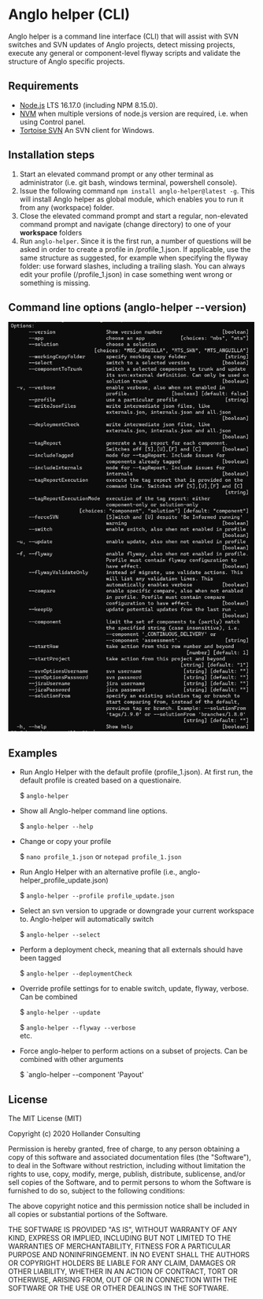 # Anglo helper (CLI)

Anglo helper is a command line interface (CLI) that will assist with SVN switches and SVN updates of Anglo projects, detect missing projects, execute any general or component-level flyway scripts and validate the structure of Anglo specific projects.

## Requirements

* [Node.js](https://nodejs.org/dist/v16.17.0/node-v16.17.0-x64.msi) LTS 16.17.0 (including NPM 8.15.0).
* [NVM](https://4geeks.com/how-to/nvm-install-windows) when multiple versions of node.js version are required, i.e. when using Control panel.
* [Tortoise SVN](https://tortoisesvn.net/downloads.html) An SVN client for Windows.

## Installation steps

1. Start an elevated command prompt or any other terminal as administrator (i.e. git bash, windows terminal, powershell console).
2. Issue the following command `npm install anglo-helper@latest -g`. This will install Anglo helper as global module, which enables you to run it from any (workspace) folder.
3. Close the elevated command prompt and start a regular, non-elevated command prompt and navigate (change directory) to one of your **workspace** folders
5. Run `anglo-helper`. Since it is the first run, a number of questions will be asked in order to create a profile in <workspace>/profile_1.json. If applicable, use the same structure as suggested, for example when specifying the flyway folder: use forward slashes, including a trailing slash. You can always edit your profile (<workspace>/profile_1.json) in case something went wrong or something is missing.

## Command line options (anglo-helper --version)

<img src="https://raw.githubusercontent.com/guidohollander/anglo-helper/master/doc/help.png" alt="help" width="500"/>

## Examples

* Run Anglo Helper with the default profile (profile_1.json). At first run, the default profile is created based on a questionaire.

    $ `anglo-helper`

* Show all Anglo-helper command line options.

    $ `anglo-helper --help`    
    
* Change or copy your profile
    
    $ `nano profile_1.json` or `notepad profile_1.json`

* Run Anglo Helper with an alternative profile (i.e., anglo-helper_profile_update.json)

    $ `anglo-helper --profile profile_update.json`

* Select an svn version to upgrade or downgrade your current workspace to. Anglo-helper will automatically switch

    $ `anglo-helper --select` 

* Perform a deployment check, meaning that all externals should have been tagged

    $ `anglo-helper --deploymentCheck`
    
* Override profile settings for to enable switch, update, flyway, verbose. Can be combined

    $ `anglo-helper --update`

    $ `anglo-helper --flyway --verbose`    
    etc.
    
* Force anglo-helper to perform actions on a subset of projects. Can be combined with other arguments

    $ `anglo-helper --component 'Payout'
    

    
## License

The MIT License (MIT)

Copyright (c) 2020 Hollander Consulting

Permission is hereby granted, free of charge, to any person obtaining a copy of this software and associated documentation files (the "Software"), to deal in the Software without restriction, including without limitation the rights to use, copy, modify, merge, publish, distribute, sublicense, and/or sell copies of the Software, and to permit persons to whom the Software is furnished to do so, subject to the following conditions:

The above copyright notice and this permission notice shall be included in all copies or substantial portions of the Software.

THE SOFTWARE IS PROVIDED "AS IS", WITHOUT WARRANTY OF ANY KIND, EXPRESS OR IMPLIED, INCLUDING BUT NOT LIMITED TO THE WARRANTIES OF MERCHANTABILITY, FITNESS FOR A PARTICULAR PURPOSE AND NONINFRINGEMENT. IN NO EVENT SHALL THE AUTHORS OR COPYRIGHT HOLDERS BE LIABLE FOR ANY CLAIM, DAMAGES OR OTHER LIABILITY, WHETHER IN AN ACTION OF CONTRACT, TORT OR OTHERWISE, ARISING FROM, OUT OF OR IN CONNECTION WITH THE SOFTWARE OR THE USE OR OTHER DEALINGS IN THE SOFTWARE.
